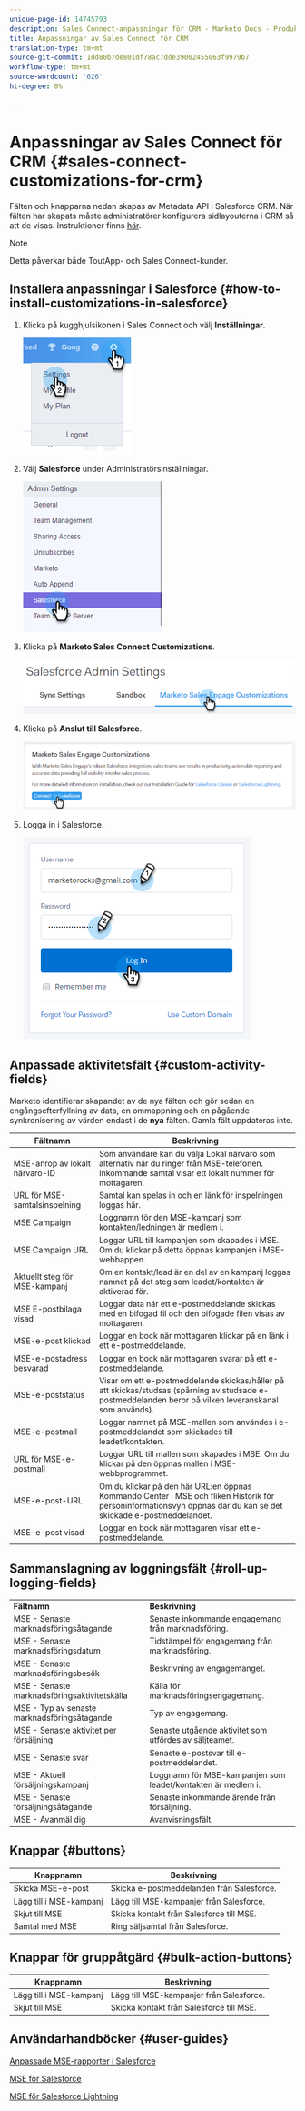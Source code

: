 ```yaml
---
unique-page-id: 14745793
description: Sales Connect-anpassningar för CRM - Marketo Docs - Produktdokumentation
title: Anpassningar av Sales Connect för CRM
translation-type: tm+mt
source-git-commit: 1dd80b7de801df78ac7dde39002455063f9979b7
workflow-type: tm+mt
source-wordcount: '626'
ht-degree: 0%

---
```



# Anpassningar av Sales Connect för CRM {#sales-connect-customizations-for-crm}

Fälten och knapparna nedan skapas av Metadata API i Salesforce CRM. När fälten har skapats måste administratörer konfigurera sidlayouterna i CRM så att de visas. Instruktioner finns [här](https://docs.marketo.com/display/docs/assets/marketo-sales-engage-for-salesforce-installation-and-success-guide.pdf).

>[!NOTE]
>
>Detta påverkar både ToutApp- och Sales Connect-kunder.

## Installera anpassningar i Salesforce {#how-to-install-customizations-in-salesforce}

1. Klicka på kugghjulsikonen i Sales Connect och välj **Inställningar**.

   ![](assets/one.png)

1. Välj **Salesforce** under Administratörsinställningar.

   ![](assets/two.png)

1. Klicka på **Marketo Sales Connect Customizations**.

   ![](assets/three.png)

1. Klicka på **Anslut till Salesforce**.

   ![](assets/four.png)

1. Logga in i Salesforce.

   ![](assets/five.png)

## Anpassade aktivitetsfält {#custom-activity-fields}

Marketo identifierar skapandet av de nya fälten och gör sedan en engångsefterfyllning av data, en ommappning och en pågående synkronisering av värden endast i de **nya** fälten. Gamla fält uppdateras inte.

| **Fältnamn** | **Beskrivning** |
|---|---|
| MSE-anrop av lokalt närvaro-ID | Som användare kan du välja Lokal närvaro som alternativ när du ringer från MSE-telefonen. Inkommande samtal visar ett lokalt nummer för mottagaren. |
| URL för MSE-samtalsinspelning | Samtal kan spelas in och en länk för inspelningen loggas här. |
| MSE Campaign | Loggnamn för den MSE-kampanj som kontakten/ledningen är medlem i. |
| MSE Campaign URL | Loggar URL till kampanjen som skapades i MSE. Om du klickar på detta öppnas kampanjen i MSE-webbappen. |
| Aktuellt steg för MSE-kampanj | Om en kontakt/lead är en del av en kampanj loggas namnet på det steg som leadet/kontakten är aktiverad för. |
| MSE E-postbilaga visad | Loggar data när ett e-postmeddelande skickas med en bifogad fil och den bifogade filen visas av mottagaren. |
| MSE-e-post klickad | Loggar en bock när mottagaren klickar på en länk i ett e-postmeddelande. |
| MSE-e-postadress besvarad | Loggar en bock när mottagaren svarar på ett e-postmeddelande. |
| MSE-e-poststatus | Visar om ett e-postmeddelande skickas/håller på att skickas/studsas (spårning av studsade e-postmeddelanden beror på vilken leveranskanal som används). |
| MSE-e-postmall | Loggar namnet på MSE-mallen som användes i e-postmeddelandet som skickades till leadet/kontakten. |
| URL för MSE-e-postmall | Loggar URL till mallen som skapades i MSE. Om du klickar på den öppnas mallen i MSE-webbprogrammet. |
| MSE-e-post-URL | Om du klickar på den här URL:en öppnas Kommando Center i MSE och fliken Historik för personinformationsvyn öppnas där du kan se det skickade e-postmeddelandet. |
| MSE-e-post visad | Loggar en bock när mottagaren visar ett e-postmeddelande. |

## Sammanslagning av loggningsfält {#roll-up-logging-fields}

<table> 
 <colgroup> 
  <col> 
  <col> 
 </colgroup> 
 <tbody> 
  <tr> 
   <td><strong>Fältnamn</strong></td> 
   <td><strong>Beskrivning</strong></td> 
  </tr> 
  <tr> 
   <td>MSE - Senaste marknadsföringsåtagande</td> 
   <td>Senaste inkommande engagemang från marknadsföring. </td> 
  </tr> 
  <tr> 
   <td>MSE - Senaste marknadsföringsdatum</td> 
   <td>Tidstämpel för engagemang från marknadsföring.</td> 
  </tr> 
  <tr> 
   <td>MSE - Senaste marknadsföringsbesök</td> 
   <td>Beskrivning av engagemanget.</td> 
  </tr> 
  <tr> 
   <td>MSE - Senaste marknadsföringsaktivitetskälla</td> 
   <td>Källa för marknadsföringsengagemang.</td> 
  </tr> 
  <tr> 
   <td colspan="1">MSE - Typ av senaste marknadsföringsåtagande</td> 
   <td colspan="1">Typ av engagemang.</td> 
  </tr> 
  <tr> 
   <td colspan="1">MSE - Senaste aktivitet per försäljning<br></td> 
   <td colspan="1">Senaste utgående aktivitet som utfördes av säljteamet.</td> 
  </tr> 
  <tr> 
   <td colspan="1">MSE - Senaste svar</td> 
   <td colspan="1">Senaste e-postsvar till e-postmeddelandet.</td> 
  </tr> 
  <tr> 
   <td colspan="1">MSE - Aktuell försäljningskampanj</td> 
   <td colspan="1">Loggnamn för MSE-kampanjen som leadet/kontakten är medlem i.</td> 
  </tr> 
  <tr> 
   <td colspan="1">MSE - Senaste försäljningsåtagande</td> 
   <td colspan="1">Senaste inkommande ärende från försäljning. </td> 
  </tr> 
  <tr> 
   <td colspan="1">MSE - Avanmäl dig</td> 
   <td colspan="1">Avanvisningsfält.</td> 
  </tr> 
 </tbody> 
</table>

## Knappar {#buttons}

| **Knappnamn** | **Beskrivning** |
|---|---|
| Skicka MSE-e-post | Skicka e-postmeddelanden från Salesforce. |
| Lägg till i MSE-kampanj | Lägg till MSE-kampanjer från Salesforce. |
| Skjut till MSE | Skicka kontakt från Salesforce till MSE. |
| Samtal med MSE | Ring säljsamtal från Salesforce. |

## Knappar för gruppåtgärd {#bulk-action-buttons}

| **Knappnamn** | **Beskrivning** |
|---|---|
| Lägg till i MSE-kampanj | Lägg till MSE-kampanjer från Salesforce. |
| Skjut till MSE | Skicka kontakt från Salesforce till MSE. |

## Användarhandböcker {#user-guides}

[Anpassade MSE-rapporter i Salesforce](https://docs.marketo.com/display/docs/assets/mse-custom-reports-in-sf.docx)

[MSE för Salesforce](https://docs.marketo.com/display/docs/assets/mse-for-sf-classic.pdf)

[MSE för Salesforce Lightning](https://s3.amazonaws.com/tout-user-store/salesforce/assets/SF+Guide+for+Lightning.pdf)
